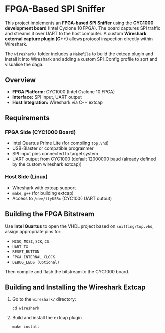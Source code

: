 

# FPGA-Based SPI Sniffer

This project implements an **FPGA-based SPI Sniffer** using the **CYC1000 development board** (Intel Cyclone 10 FPGA). The board captures SPI traffic and streams it over UART to the host computer. A custom **Wireshark external capture plugin (C++)** allows protocol inspection directly within Wireshark.

The `wireshark/` folder includes a `Makefile` to build the extcap plugin and install it into Wireshark and adding a custom SPI_Config profile to sort and visualise the daga.


## Overview

* **FPGA Platform:** CYC1000 (Intel Cyclone 10 FPGA)
* **Interface:** SPI input, UART output
* **Host Integration:** Wireshark via C++ extcap

## Requirements

### FPGA Side (CYC1000 Board)

* Intel Quartus Prime Lite (for compiling `top.vhd`)
* USB-Blaster or compatible programmer
* SPI input pins connected to target system
* UART output from CYC1000 (default 12000000 baud (already defined by the custom wireshark extcap))

### Host Side (Linux)

* Wireshark with extcap support
* `make`, `g++` (for building extcap)
* Access to `/dev/ttyUSBx` (CYC1000 UART output)

## Building the FPGA Bitstream

Use **Intel Quartus** to open the VHDL project based on `sniffing/top.vhd`, assign appropriate pins for:

* `MISO`, `MOSI`, `SCK`, `CS`
* `UART_TX`
* `RESET_BUTTON`
* `FPGA_INTERNAL_CLOCK`
* `DEBUG_LEDS (Optional)`

Then compile and flash the bitstream to the CYC1000 board.


## Building and Installing the Wireshark Extcap

1. Go to the `wireshark/` directory:

   ```
   cd wireshark
   ```
2. Build and install the extcap plugin:

   ```
   make install
   ```

```

```
